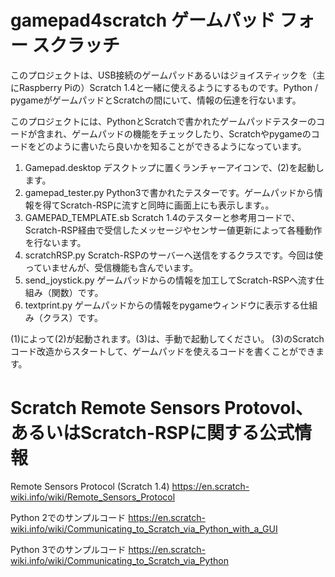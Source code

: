 # gamepad4scratch  ゲームパッド フォー スクラッチ
このプロジェクトは、USB接続のゲームパッドあるいはジョイスティックを（主にRaspberry Piの）Scratch 1.4と一緒に使えるようにするものです。Python / pygameがゲームパッドとScratchの間にいて、情報の伝達を行ないます。

このプロジェクトには、PythonとScratchで書かれたゲームパッドテスターのコードが含まれ、ゲームパッドの機能をチェックしたり、Scratchやpygameのコードをどのように書いたら良いかを知ることができるようになっています。


1. Gamepad.desktop
    デスクトップに置くランチャーアイコンで、(2)を起動します。
2. gamepad_tester.py
    Python3で書かれたテスターです。ゲームパッドから情報を得てScratch-RSPに流すと同時に画面上にも表示します。。
3. GAMEPAD_TEMPLATE.sb
    Scratch 1.4のテスターと参考用コードで、Scratch-RSP経由で受信したメッセージやセンサー値更新によって各種動作を行ないます。
4. scratchRSP.py
    Scratch-RSPのサーバーへ送信をするクラスです。今回は使っていませんが、受信機能も含んでいます。
5. send_joystick.py
    ゲームパッドからの情報を加工してScratch-RSPへ流す仕組み（関数）です。
6. textprint.py
    ゲームパッドからの情報をpygameウィンドウに表示する仕組み（クラス）です。


(1)によって(2)が起動されます。(3)は、手動で起動してください。
(3)のScratchコード改造からスタートして、ゲームパッドを使えるコードを書くことができます。


# Scratch Remote Sensors Protovol、あるいはScratch-RSPに関する公式情報

Remote Sensors Protocol (Scratch 1.4)
https://en.scratch-wiki.info/wiki/Remote_Sensors_Protocol

Python 2でのサンプルコード
https://en.scratch-wiki.info/wiki/Communicating_to_Scratch_via_Python_with_a_GUI

Python 3でのサンプルコード
https://en.scratch-wiki.info/wiki/Communicating_to_Scratch_via_Python
